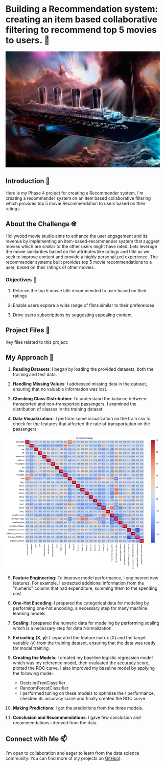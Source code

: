 # Building a Recommendation system: creating an item based collaborative filtering to recommend top 5 movies to users. 🚀

![Project Image](https://github.com/AmirFARES/Kaggle-Spaceship-Titanic/blob/main/imgs/spaceship.jpg)

## Introduction 🌟
Here is my Phase 4 project for creating a Recommender system. I'm creating a recommender system on an item based collaborative filtering which provides top 5 movie Recommendation to users based on their ratings

## About the Challenge 🌐
Hollywood movie studio aims to enhance the user engagement and its revenue by implementing an item-based-recommender system that suggest movies which are similar to the other users might have rated. Lets leverage the movie similarities based on the attributes like ratings and title as we seek to improve content and provide a highly personalized experience. The recommender systems built provides top 5 movie recommendations to a user, based on their ratings of other movies.


### Objectives 📝
1. Retrieve the top 5 movie title recommended to user based on their ratings

2. Enable users explore a wide range of films similar to their preferences

3. Drive users subscriptions by suggesting appealing content


## Project Files 📂

Key files related to this project:


## My Approach 🚀

1. **Reading Datasets**: I began by loading the provided datasets, both the training and test data.

2. **Handling Missing Values**: I addressed missing data in the dataset, ensuring that no valuable information was lost.

3. **Checking Class Distribution**: To understand the balance between transported and non-transported passengers, I examined the distribution of classes in the training dataset.

4. **Data Visuakization** : I perform some visualization on the train csv to check for the features that affected the rate of transportation on the passengers

<img src="https://github.com/AmirFARES/Kaggle-Spaceship-Titanic/blob/main/imgs/correlationHeatmap.png" alt="Line Chart" width="700" height="437">

5. **Feature Engineering**: To improve model performance, I engineered new features. For example, I extracted additional information from the "numeric" column that had expenditure, summing them to the spending cost 

6. **One-Hot Encoding**: I prepared the categorical data for modeling by performing one-hot encoding, a necessary step for many machine learning models.

7. **Scaling**: I prepared the numeric data for modeling by performing scaling which is a necessary step for data Normalization.

8. **Extracting (X, y)**: I separated the feature matrix (X) and the target variable (y) from the training dataset, ensuring that the data was ready for model training.

9. **Creating the Models**: I created my baseline logistic regression model which was my reference model, then evaluated the accuracy score, plotted the ROC curve. I also improved my baseline model by applying the following model:
     - DecisionTreeClassifier
     - RandomForestClassifier
     - I performed tuning on these models to optimize their performance, checked its accuracy score and finally created the ROC curve 

10. **Making Predictions**: I got the predictions from the three models.

11. **Conclusion and Recommendations**: I gave few conclusion and recommendations i derived from the data


## Connect with Me 📫

I'm open to collaboration and eager to learn from the data science community. You can find more of my projects on [GitHub](https://github.com/mikabenson/Space_ship-project)).


